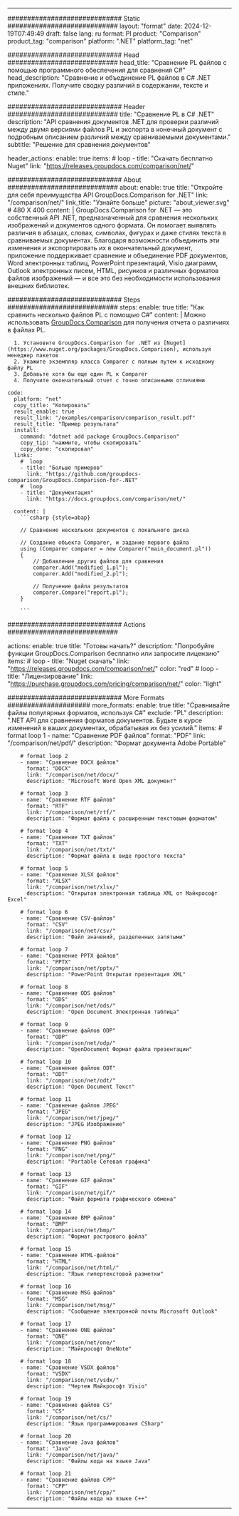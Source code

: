 
---
############################# Static ############################
layout: "format"
date:  2024-12-19T07:49:49
draft: false
lang: ru
format: Pl
product: "Comparison"
product_tag: "comparison"
platform: ".NET"
platform_tag: "net"

############################# Head ############################
head_title: "Сравнение PL файлов с помощью программного обеспечения для сравнения C#"
head_description: "Сравнение и объединение PL файлов в C# .NET приложениях. Получите сводку различий в содержании, тексте и стиле."

############################# Header ############################
title: "Сравнение PL в C# .NET" 
description: "API сравнения документов .NET для проверки различий между двумя версиями файлов PL и экспорта в конечный документ с подробным описанием различий между сравниваемыми документами."
subtitle: "Решение для сравнения документов" 

header_actions:
  enable: true
  items:
    #  loop
    - title: "Скачать бесплатно Nuget"
      link: "https://releases.groupdocs.com/comparison/net/"
      
############################# About ############################
about:
    enable: true
    title: "Откройте для себя преимущества API GroupDocs.Comparison for .NET"
    link: "/comparison/net/"
    link_title: "Узнайте больше"
    picture: "about_viewer.svg" # 480 X 400
    content: |
       GroupDocs.Comparison for .NET — это собственный API .NET, предназначенный для сравнения нескольких изображений и документов одного формата. Он помогает выявлять различия в абзацах, словах, символах, фигурах и даже стилях текста в сравниваемых документах. Благодаря возможности объединить эти изменения и экспортировать их в окончательный документ, приложение поддерживает сравнение и объединение PDF документов, Word электронных таблиц, PowerPoint презентаций, Visio диаграмм, Outlook электронных писем, HTML, рисунков и различных форматов файлов изображений — и все это без необходимости использования внешних библиотек.

############################# Steps ############################
steps:
    enable: true
    title: "Как сравнить несколько файлов PL с помощью C#"
    content: |
      Можно использовать [GroupDocs.Comparison](https://products.groupdocs.com/comparison/net/) для получения отчета о различиях в файлах PL.
      
      1. Установите GroupDocs.Comparison for .NET из [Nuget](https://www.nuget.org/packages/GroupDocs.Comparison), используя менеджер пакетов
      2. Укажите экземпляр класса Comparer с полным путем к исходному файлу PL
      3. Добавьте хотя бы еще один PL к Comparer
      4. Получите окончательный отчет с точно описанными отличиями
   
    code:
      platform: "net"
      copy_title: "Копировать"
      result_enable: true
      result_link: "/examples/comparison/comparison_result.pdf"
      result_title: "Пример результата"
      install:
        command: "dotnet add package GroupDocs.Comparison"
        copy_tip: "нажмите, чтобы скопировать"
        copy_done: "скопировал"
      links:
        #  loop
        - title: "Больше примеров"
          link: "https://github.com/groupdocs-comparison/GroupDocs.Comparison-for-.NET"
        #  loop
        - title: "Документация"
          link: "https://docs.groupdocs.com/comparison/net/"
          
      content: |
        ```csharp {style=abap}

        // Сравнение нескольких документов с локального диска

        // Создание объекта Comparer, и задание первого файла
        using (Comparer comparer = new Comparer("main_document.pl"))
        {
            // Добавление других файлов для сравнения
        	comparer.Add("modified_1.pl");
            comparer.Add("modified_2.pl");

            // Получение файла результатов
            comparer.Compare("report.pl"); 
        }
        
        ```            

############################# Actions ############################

actions:
  enable: true
  title: "Готовы начать?"
  description: "Попробуйте функции GroupDocs.Comparison бесплатно или запросите лицензию"
  items:
    #  loop
    - title: "Nuget скачать"
      link: "https://releases.groupdocs.com/comparison/net/"
      color: "red"
        #  loop
    - title: "Лицензирование"
      link: "https://purchase.groupdocs.com/pricing/comparison/net/"
      color: "light"


############################# More Formats #####################
more_formats:
    enable: true
    title: "Сравнивайте файлы популярных форматов, используя C#"
    exclude: "PL"
    description: ".NET API для сравнения форматов документов. Будьте в курсе изменений в ваших документах, обрабатывая их без усилий."
    items: 
        # format loop 1
        - name: "Сравнение PDF файлов"
          format: "PDF"
          link: "/comparison/net/pdf/"
          description: "Формат документа Adobe Portable"

        # format loop 2
        - name: "Сравнение DOCX файлов"
          format: "DOCX"
          link: "/comparison/net/docx/"
          description: "Microsoft Word Open XML документ"

        # format loop 3
        - name: "Сравнение RTF файлов"
          format: "RTF"
          link: "/comparison/net/rtf/"
          description: "Формат файла с расширенным текстовым форматом"

        # format loop 4
        - name: "Сравнение TXT файлов"
          format: "TXT"
          link: "/comparison/net/txt/"
          description: "Формат файла в виде простого текста"

        # format loop 5
        - name: "Сравнение XLSX файлов"
          format: "XLSX"
          link: "/comparison/net/xlsx/"
          description: "Открытая электронная таблица XML от Майкрософт Excel"

        # format loop 6
        - name: "Сравнение CSV-файлов"
          format: "CSV"
          link: "/comparison/net/csv/"
          description: "Файл значений, разделенных запятыми"

        # format loop 7
        - name: "Сравнение PPTX файлов"
          format: "PPTX"
          link: "/comparison/net/pptx/"
          description: "PowerPoint Открытая презентация XML"

        # format loop 8
        - name: "Сравнение ODS файлов"
          format: "ODS"
          link: "/comparison/net/ods/"
          description: "Open Document Электронная таблица"

        # format loop 9
        - name: "Сравнение файлов ODP"
          format: "ODP"
          link: "/comparison/net/odp/"
          description: "OpenDocument Формат файла презентации"

        # format loop 10
        - name: "Сравнение файлов ODT"
          format: "ODT"
          link: "/comparison/net/odt/"
          description: "Open Document Текст"

        # format loop 11
        - name: "Сравнение файлов JPEG"
          format: "JPEG"
          link: "/comparison/net/jpeg/"
          description: "JPEG Изображение"

        # format loop 12
        - name: "Сравнение PNG файлов"
          format: "PNG"
          link: "/comparison/net/png/"
          description: "Portable Сетевая графика"

        # format loop 13
        - name: "Сравнение GIF файлов"
          format: "GIF"
          link: "/comparison/net/gif/"
          description: "Файл формата графического обмена"

        # format loop 14
        - name: "Сравнение BMP файлов"
          format: "BMP"
          link: "/comparison/net/bmp/"
          description: "Формат растрового файла"

        # format loop 15
        - name: "Сравнение HTML-файлов"
          format: "HTML"
          link: "/comparison/net/html/"
          description: "Язык гипертекстовой разметки"

        # format loop 16
        - name: "Сравнение MSG файлов"
          format: "MSG"
          link: "/comparison/net/msg/"
          description: "Сообщение электронной почты Microsoft Outlook"

        # format loop 17
        - name: "Сравнение ONE файлов"
          format: "ONE"
          link: "/comparison/net/one/"
          description: "Майкрософт OneNote"

        # format loop 18
        - name: "Сравнение VSDX файлов"
          format: "VSDX"
          link: "/comparison/net/vsdx/"
          description: "Чертеж Майкрософт Visio"

        # format loop 19
        - name: "Сравнение файлов CS"
          format: "CS"
          link: "/comparison/net/cs/"
          description: "Язык программирования CSharp"

        # format loop 20
        - name: "Сравнение Java файлов"
          format: "Java"
          link: "/comparison/net/java/"
          description: "Файлы кода на языке Java"
          
        # format loop 21
        - name: "Сравнение файлов CPP"
          format: "CPP"
          link: "/comparison/net/cpp/"
          description: "Файлы кода на языке C++"
---